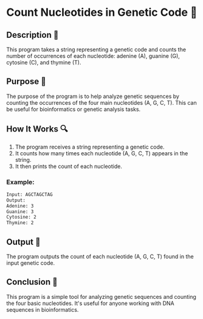 # Count Nucleotides in Genetic Code 🧬

## Description 📝

This program takes a string representing a genetic code and counts the number of occurrences of each nucleotide: adenine (A), guanine (G), cytosine (C), and thymine (T).

## Purpose 🎯

The purpose of the program is to help analyze genetic sequences by counting the occurrences of the four main nucleotides (A, G, C, T). This can be useful for bioinformatics or genetic analysis tasks.

## How It Works 🔍

1. The program receives a string representing a genetic code.
2. It counts how many times each nucleotide (A, G, C, T) appears in the string.
3. It then prints the count of each nucleotide.

### Example:

```bash
Input: AGCTAGCTAG
Output:
Adenine: 3
Guanine: 3
Cytosine: 2
Thymine: 2
```

## Output 📜

The program outputs the count of each nucleotide (A, G, C, T) found in the input genetic code.

## Conclusion 🚀

This program is a simple tool for analyzing genetic sequences and counting the four basic nucleotides.
It's useful for anyone working with DNA sequences in bioinformatics.
